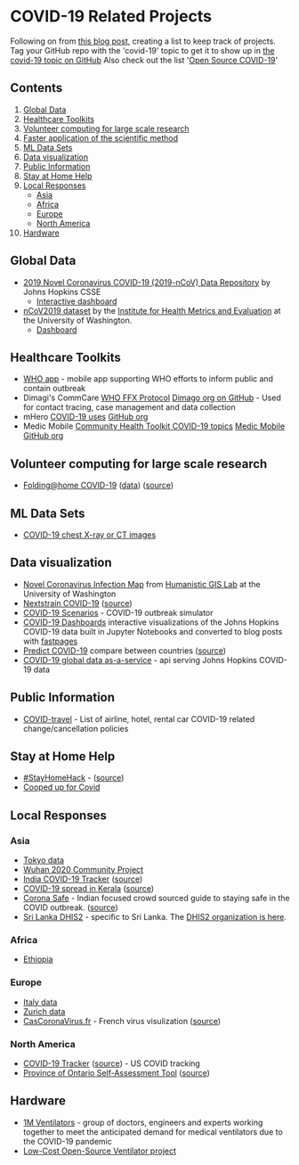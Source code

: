# COVID-19 Related Projects

Following on from [this blog post](https://github.blog/2020-03-23-open-collaboration-on-covid-19/), creating a list to keep track of projects. Tag your GitHub repo with the 'covid-19' topic to get it to show up in [the covid-19 topic on GitHub](https://github.com/topics/covid-19)  Also check out the list '[Open Source COVID-19](https://github.com/WeileiZeng/Open-Source-COVID-19)'

## Contents
 1. [Global Data](#global-data)
 1. [Healthcare Toolkits](#healthcare-toolkits)
 1. [Volunteer computing for large scale research](#volunteer-computing-for-large-scale-research)
 1. [Faster application of the scientific method](#faster-application-of-the-scientific-method)
 1. [ML Data Sets](#ml-data-sets)
 1. [Data visualization](#data-visualization)
 1. [Public Information](#public-information)
 1. [Stay at Home Help](#stay-at-home-help)
 1. [Local Responses](#local-responses)
    - [Asia](#asia)
    - [Africa](#africa)
    - [Europe](#europe)
    - [North America](#north-america)
 1. [Hardware](#hardware)
 
## Global Data
 - [2019 Novel Coronavirus COVID-19 (2019-nCoV) Data Repository](https://github.com/CSSEGISandData/COVID-19) by Johns Hopkins CSSE
   - [Interactive dashboard](https://www.arcgis.com/apps/opsdashboard/index.html#/bda7594740fd40299423467b48e9ecf6)
 - [nCoV2019 dataset](https://github.com/beoutbreakprepared/nCoV2019) by the [Institute for Health Metrics and Evaluation](http://www.healthdata.org/) at the University of Washington.
   - [Dashboard](https://healthmap.org/covid-19/)
   
## Healthcare Toolkits
 - [WHO app](https://github.com/WorldHealthOrganization/app) - mobile app supporting WHO efforts to inform public and contain outbreak 
 - Dimagi's CommCare 
[WHO FFX Protocol](https://confluence.dimagi.com/display/commcarepublic/COVID-19+Template+App%3A+WHO+FFX+Protocol) [Dimago org on GitHub](https://github.com/dimagi) - Used for contact tracing, case management and data collection
 - mHero
[COVID-19 uses](https://www.mhero.org/news/three-early-digital-health-covid-19-response-success-stories) [GitHub org](https://github.com/iHRIS)
 - Medic Mobile 
[Community Health Toolkit COVID-19 topics](https://forum.communityhealthtoolkit.org/c/covid-19/24) [Medic Mobile GitHub org](https://github.com/medic)

## Volunteer computing for large scale research
 - [Folding@home COVID-19](https://foldingathome.org/2020/03/10/covid19-update/) ([data](https://github.com/FoldingAtHome/coronavirus)) ([source](https://github.com/FoldingAtHome))
  
## ML Data Sets
 - [COVID-19 chest X-ray or CT images](https://github.com/ieee8023/covid-chestxray-dataset)

## Data visualization
 - [Novel Coronavirus Infection Map](https://github.com/jakobzhao/virus) from [Humanistic GIS Lab](https://hgis.uw.edu/) at the University of Washington
 - [Nextstrain COVID-19](https://nextstrain.org/ncov) ([source](https://github.com/nextstrain))
 - [COVID-19 Scenarios](https://neherlab.org/covid19/) - COVID-19 outbreak simulator
 - [COVID-19 Dashboards](https://covid19dashboards.com/) interactive visualizations of the Johns Hopkins COVID-19 data built in Jupyter Notebooks and converted to blog posts with [fastpages](https://fastpages.fast.ai/)
 - [Predict COVID-19](https://predictcovid.com/) compare between countries ([source](https://github.com/lachlanjc/covid19))
 - [COVID-19 global data as-a-service](https://github.com/mathdroid/covid-19-api) - api serving Johns Hopkins COVID-19 data

## Public Information
- [COVID-travel](https://github.com/peckjon/covid-travel) - List of airline, hotel, rental car COVID-19 related change/cancellation policies

## Stay at Home Help
 - [#StayHomeHack](https://stayhomehack.com/) - ([source](https://github.com/stayhomehack/stayhomehack.com))
 - [Cooped up for Covid](https://github.com/LizzySoltis/CoopedUp4Covid19)

## Local Responses

### Asia
 - [Tokyo data](https://github.com/tokyo-metropolitan-gov/covid19)
 - [Wuhan 2020 Community Project](https://community.wuhan2020.org.cn/zh-cn/)
 - [India COVID-19 Tracker](https://www.covid19india.org/) ([source](https://github.com/covid19india/covid19india-react))
 - [COVID-19 spread in Kerala](https://covid19.gulan28.com/) ([source](https://github.com/gulan28/covid19-viz))
 - [Corona Safe](https://coronasafe.in/) - Indian focused crowd sourced guide to staying safe in the COVID outbreak. ([source](https://github.com/coronasafe/))
 - [Sri Lanka DHIS2](https://community.dhis2.org/t/dhis2-for-covid-19-surveillance-sri-lankan-use-case/38516) - specific to Sri Lanka. The [DHIS2 organization is here](https://covid.dhis2.org/).

### Africa
 -  [Ethiopia](https://github.com/Ethiopia-COVID19/community)

### Europe
 - [Italy data](https://github.com/pcm-dpc/COVID-19)
 - [Zurich data](https://github.com/openZH/covid_19)
 - [CasCoronaVirus.fr](https://www.cascoronavirus.fr/) - French virus visulization ([source](https://github.com/souryvath/ng-covid-19))

### North America
 - [COVID-19 Tracker](https://covidtracking.com/) ([source](https://github.com/COVID19Tracking)) - US COVID tracking
 - [Province of Ontario Self-Assessment Tool](https://covid-19.ontario.ca/self-assessment/index.html#q0) ([source](https://github.com/ongov/covid-19-self-assessment))

## Hardware
 - [1M Ventilators](https://github.com/1M-Ventilators) - group of doctors, engineers and experts working together to meet the anticipated demand for medical ventilators due to the COVID-19 pandemic
 - [Low-Cost Open-Source Ventilator project](https://github.com/jcl5m1/ventilator)


